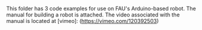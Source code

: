 This folder has 3 code examples for use on FAU's Arduino-based robot. The manual for building a robot is attached.
The video associated with the manual is located at [vimeo]: (https://vimeo.com/120392503)
